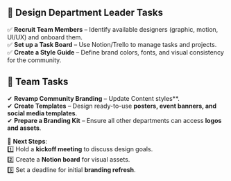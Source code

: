 ## **👤 Design Department Leader Tasks**

✅ **Recruit Team Members** – Identify available designers (graphic, motion, UI/UX) and onboard them.  
✅ **Set up a Task Board** – Use Notion/Trello to manage tasks and projects.  
✅ **Create a Style Guide** – Define brand colors, fonts, and visual consistency for the community.

## **🎯 Team Tasks**

✔ **Revamp Community Branding** – Update Content styles**.  
✔ **Create Templates** – Design ready-to-use **posters, event banners, and social media templates**.  
✔ **Prepare a Branding Kit** – Ensure all other departments can access **logos and assets**.

📌 **Next Steps**:  
1️⃣ Hold a **kickoff meeting** to discuss design goals.  
2️⃣ Create a **Notion board** for visual assets.  
3️⃣ Set a deadline for initial **branding refresh**.